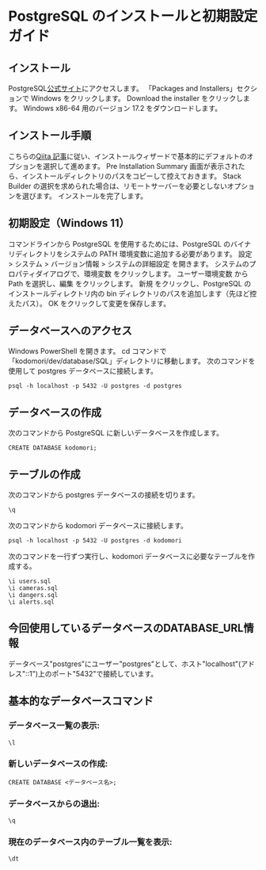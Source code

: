 # PostgreSQL のインストールと初期設定ガイド

## インストール

PostgreSQL[公式サイト](https://www.postgresql.org/download/)にアクセスします。
「Packages and Installers」セクションで Windows をクリックします。
Download the installer をクリックします。
Windows x86-64 用のバージョン 17.2 をダウンロードします。

## インストール手順

こちらの[Qiita 記事](https://qiita.com/waokitsune/items/3a27b7d0ca75bc06b7c0)に従い、インストールウィザードで基本的にデフォルトのオプションを選択して進めます。
Pre Installation Summary 画面が表示されたら、インストールディレクトリのパスをコピーして控えておきます。
Stack Builder の選択を求められた場合は、リモートサーバーを必要としないオプションを選びます。
インストールを完了します。

## 初期設定（Windows 11）

コマンドラインから PostgreSQL を使用するためには、PostgreSQL のバイナリディレクトリをシステムの PATH 環境変数に追加する必要があります。
設定 > システム > バージョン情報 > システムの詳細設定 を開きます。
システムのプロパティダイアログで、環境変数 をクリックします。
ユーザー環境変数 から Path を選択し、編集 をクリックします。
新規 をクリックし、PostgreSQL のインストールディレクトリ内の bin ディレクトリのパスを追加します（先ほど控えたパス）。
OK をクリックして変更を保存します。

## データベースへのアクセス

Windows PowerShell を開きます。
cd コマンドで「kodomori/dev/database/SQL」ディレクトリに移動します。
次のコマンドを使用して postgres データベースに接続します。

```
psql -h localhost -p 5432 -U postgres -d postgres
```

## データベースの作成

次のコマンドから PostgreSQL に新しいデータベースを作成します。

```
CREATE DATABASE kodomori;
```

## テーブルの作成

次のコマンドから postgres データベースの接続を切ります。

```
\q
```

次のコマンドから kodomori データベースに接続します。

```
psql -h localhost -p 5432 -U postgres -d kodomori
```

次のコマンドを一行ずつ実行し、kodomori データベースに必要なテーブルを作成する。

```
\i users.sql
\i cameras.sql
\i dangers.sql
\i alerts.sql
```
## 今回使用しているデータベースのDATABASE_URL情報
データベース"postgres"にユーザー"postgres"として、ホスト"localhost"(アドレス"::1")上のポート"5432"で接続しています。

## 基本的なデータベースコマンド

### データベース一覧の表示:

```
\l
```

### 新しいデータベースの作成:

```
CREATE DATABASE <データベース名>;
```

### データベースからの退出:

```
\q
```

### 現在のデータベース内のテーブル一覧を表示:

```
\dt
```
